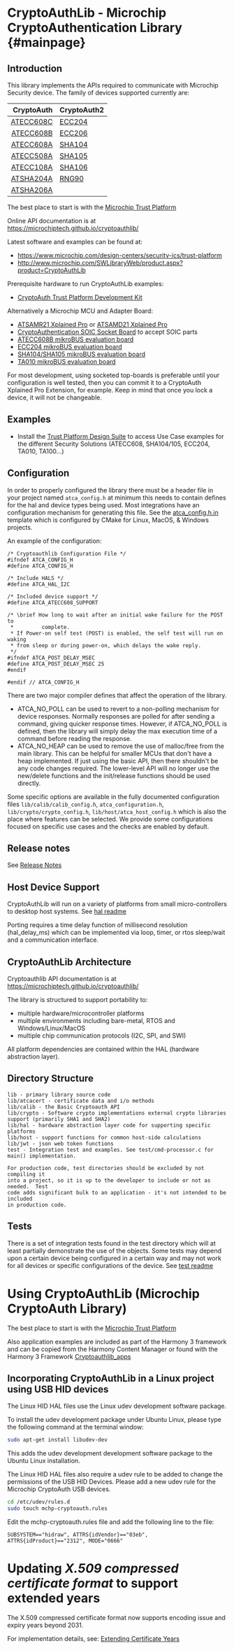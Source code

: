CryptoAuthLib - Microchip CryptoAuthentication Library {#mainpage}
====================================================

Introduction
------------------------
This library implements the APIs required to communicate with Microchip Security
device. The family of devices supported currently are:

|CryptoAuth                                      |CryptoAuth2                               |
|-----------------------------------------------:|:-----------------------------------------|
|[ATECC608C](https://www.microchip.com/ATECC608C)|[ECC204](https://www.microchip.com/ECC204)|
|[ATECC608B](https://www.microchip.com/ATECC608B)|[ECC206](https://www.microchip.com/ECC206)|
|[ATECC608A](http://www.microchip.com/ATECC608A) |[SHA104](https://www.microchip.com/SHA104)|
|[ATECC508A](http://www.microchip.com/ATECC508A) |[SHA105](https://www.microchip.com/SHA105)|
|[ATECC108A](http://www.microchip.com/ATECC108A) |[SHA106](https://www.microchip.com/SHA106)|
|[ATSHA204A](http://www.microchip.com/ATSHA204A) |[RNG90](https://www.microchip.com/RNG90)  |
|[ATSHA206A](https://www.microchip.com/ATSHA206A)|                                          |

The best place to start is with the [Microchip Trust Platform](https://www.microchip.com/design-centers/security-ics/trust-platform)

Online API documentation is at https://microchiptech.github.io/cryptoauthlib/

Latest software and examples can be found at:
  - https://www.microchip.com/design-centers/security-ics/trust-platform
  - http://www.microchip.com/SWLibraryWeb/product.aspx?product=CryptoAuthLib


Prerequisite hardware to run CryptoAuthLib examples:
  - [CryptoAuth Trust Platform Development Kit](https://www.microchip.com/developmenttools/ProductDetails/DM320118)

Alternatively a Microchip MCU and Adapter Board:
  - [ATSAMR21 Xplained Pro]( http://www.microchip.com/atsamr21-xpro )
    or [ATSAMD21 Xplained Pro]( http://www.microchip.com/ATSAMD21-XPRO )
  - [CryptoAuthentication SOIC Socket Board](http://www.microchip.com/developmenttools/productdetails.aspx?partno=at88ckscktsoic-xpro )
    to accept SOIC parts
  - [ATECC608B mikroBUS evaluation board](https://www.microchip.com/en-us/development-tool/DT100104)
  - [ECC204 mikroBUS evaluation board](https://www.microchip.com/en-us/development-tool/ev92r58a)
  - [SHA104/SHA105 mikroBUS evaluation board](https://www.microchip.com/en-us/development-tool/ev97m19a)
  - [TA010 mikroBUS evaluation board](https://www.microchip.com/en-us/development-tool/EV74C12A)

For most development, using socketed top-boards is preferable until your
configuration is well tested, then you can commit it to a CryptoAuth Xplained
Pro Extension, for example. Keep in mind that once you lock a device, it will
not be changeable.


Examples
-----------

  - Install the [Trust Platform Design Suite](https://www.microchip.com/en-us/products/security/trust-platform ) to access Use Case examples 
    for the different Security Solutions (ATECC608, SHA104/105, ECC204, TA010, TA100…)

Configuration
-----------
In order to properly configured the library there must be a header file in your
project named `atca_config.h` at minimum this needs to contain defines for the
hal and device types being used. Most integrations have an configuration mechanism
for generating this file. See the [atca_config.h.in](lib/atca_config.h.in) template
which is configured by CMake for Linux, MacOS, & Windows projects.

An example of the configuration:

```
/* Cryptoauthlib Configuration File */
#ifndef ATCA_CONFIG_H
#define ATCA_CONFIG_H

/* Include HALS */
#define ATCA_HAL_I2C

/* Included device support */
#define ATCA_ATECC608_SUPPORT

/* \brief How long to wait after an initial wake failure for the POST to
 *         complete.
 * If Power-on self test (POST) is enabled, the self test will run on waking
 * from sleep or during power-on, which delays the wake reply.
 */
#ifndef ATCA_POST_DELAY_MSEC
#define ATCA_POST_DELAY_MSEC 25
#endif

#endif // ATCA_CONFIG_H
```

There are two major compiler defines that affect the operation of the library.
  - ATCA_NO_POLL can be used to revert to a non-polling mechanism for device
    responses. Normally responses are polled for after sending a command,
    giving quicker response times. However, if ATCA_NO_POLL is defined, then
    the library will simply delay the max execution time of a command before
    reading the response.
  - ATCA_NO_HEAP can be used to remove the use of malloc/free from the main
    library. This can be helpful for smaller MCUs that don't have a heap
    implemented. If just using the basic API, then there shouldn't be any code
    changes required. The lower-level API will no longer use the new/delete
    functions and the init/release functions should be used directly.

Some specific options are available in the fully documented configuration files `lib/calib/calib_config.h`,
`atca_configuration.h`, `lib/crypto/crypto_config.h`, `lib/host/atca_host_config.h` which is also the place where features can be selected.
 We provide some configurations focused on specific use cases and the checks are enabled by default. 

Release notes
-----------
See [Release Notes](release_notes.md)


Host Device Support
---------------

CryptoAuthLib will run on a variety of platforms from small micro-controllers
to desktop host systems. See [hal readme](lib/hal/README.md)

Porting requires a time delay function of millisecond resolution (hal_delay_ms) which
can be implemented via loop, timer, or rtos sleep/wait and a communication interface.

CryptoAuthLib Architecture
----------------------------
Cryptoauthlib API documentation is at https://microchiptech.github.io/cryptoauthlib/

The library is structured to support portability to:
  - multiple hardware/microcontroller platforms
  - multiple environments including bare-metal, RTOS and Windows/Linux/MacOS
  - multiple chip communication protocols (I2C, SPI, and SWI)

All platform dependencies are contained within the HAL (hardware abstraction
layer).


Directory Structure
-----------------------
```
lib - primary library source code
lib/atcacert - certificate data and i/o methods
lib/calib - the Basic Cryptoauth API
lib/crypto - Software crypto implementations external crypto libraries support (primarily SHA1 and SHA2)
lib/hal - hardware abstraction layer code for supporting specific platforms
lib/host - support functions for common host-side calculations
lib/jwt - json web token functions
test - Integration test and examples. See test/cmd-processor.c for main() implementation.

For production code, test directories should be excluded by not compiling it
into a project, so it is up to the developer to include or not as needed.  Test
code adds significant bulk to an application - it's not intended to be included
in production code.
```

Tests
------------

There is a set of integration tests found in the test directory which will at least
partially demonstrate the use of the objects.  Some tests may depend upon a
certain device being configured in a certain way and may not work for all
devices or specific configurations of the device. See [test readme](test/README.md)

Using CryptoAuthLib (Microchip CryptoAuth Library)
===========================================

The best place to start is with the [Microchip Trust Platform](https://www.microchip.com/design-centers/security-ics/trust-platform)

Also application examples are included as part of the Harmony 3 framework and can be copied from the Harmony Content Manager
or found with the Harmony 3 Framework [Cryptoauthlib_apps](https://github.com/Microchip-MPLAB-Harmony/cryptoauthlib_apps)


Incorporating CryptoAuthLib in a Linux project using USB HID devices
-----------------------------------------
The Linux HID HAL files use the Linux udev development software package.

To install the udev development package under Ubuntu Linux, please type the
following command at the terminal window:

```bash
sudo apt-get install libudev-dev
```

This adds the udev development development software package to the Ubuntu Linux
installation.

The Linux HID HAL files also require a udev rule to be added to change the
permissions of the USB HID Devices.  Please add a new udev rule for the
Microchip CryptoAuth USB devices.

```bash
cd /etc/udev/rules.d
sudo touch mchp-cryptoauth.rules
```

Edit the mchp-cryptoauth.rules file and add the following line to the file:
```text
SUBSYSTEM=="hidraw", ATTRS{idVendor}=="03eb", ATTRS{idProduct}=="2312", MODE="0666"
```
Updating *X.509 compressed certificate format* to support extended years 
===========================================

The X.509 compressed certificate format now supports encoding issue and expiry years beyond 2031.

For implementation details, see: [Extending Certificate Years](https://github.com/MicrochipTech/cryptoauthlib/wiki/Extending-Certificate-Years)
